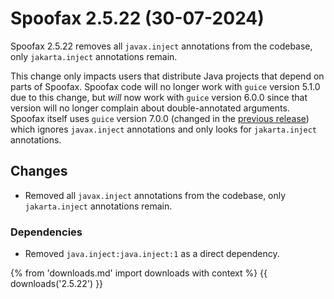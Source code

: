 # Spoofax 2.5.22 (30-07-2024)

Spoofax 2.5.22 removes all `javax.inject` annotations from the codebase, only `jakarta.inject` annotations remain.

This change only impacts users that distribute Java projects that depend on parts of Spoofax. Spoofax code will no longer work with `guice` version 5.1.0 due to this change, but _will_ now work with `guice` version 6.0.0 since that version will no longer complain about double-annotated arguments. Spoofax itself uses `guice` version 7.0.0 (changed in the [previous release](2.5.21.md)) which ignores `javax.inject` annotations and only looks for `jakarta.inject` annotations.

## Changes

- Removed all `javax.inject` annotations from the codebase, only `jakarta.inject` annotations remain.

### Dependencies

- Removed `java.inject:java.inject:1` as a direct dependency.

{% from 'downloads.md' import downloads with context %}
{{ downloads('2.5.22') }}
